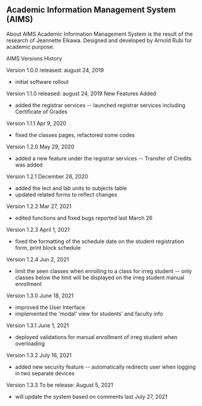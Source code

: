 ## Academic Information Management System (AIMS)

About AIMS
Academic Information Management System is the result of the research of Jeannette Eikawa. Designed and developed by Arnold Rubi for academic purpose.

AIMS Versions History

Version 1.0.0
released: august 24, 2019
- initial software rollout

Version 1.1.0
released: august 24, 2019
New Features Added
- added the registrar services
-- launched registrar services including Certificate of Grades

Version 1.1.1
Apr 9, 2020
- fixed the classes pages, refactored some codes

Version 1.2.0
May 29, 2020
- added a new feature under the registrar services
-- Transfer of Credits was added

Version 1.2.1
December 28, 2020
- added the lect and lab units to subjects table
- updated related forms to reflect changes

Version 1.2.2
Mar 27, 2021
- edited functions and fixed bugs reported last March 26

Version 1.2.3
April 1, 2021
- fixed the formatting of the schedule date on the student registration form, print block schedule

Version 1.2.4
Jun 2, 2021
- limit the seen classes when enrolling to a class for irreg student
-- only classes below the limit will be displayed on the irreg student manual enrollment

Version 1.3.0
June 18, 2021
- improved the User Interface
- implemented the 'modal' view for students’ and faculty info

Version 1.3.1
June 1, 2021
- deployed validations for manual enrollment of irreg student when overloading

Version 1.3.2
July 16, 2021
- added new security feature
-- automatically redirects user when logging in two separate devices

Version 1.3.3
To be release: August 5, 2021
- will update the system based on comments last July 27, 2021
